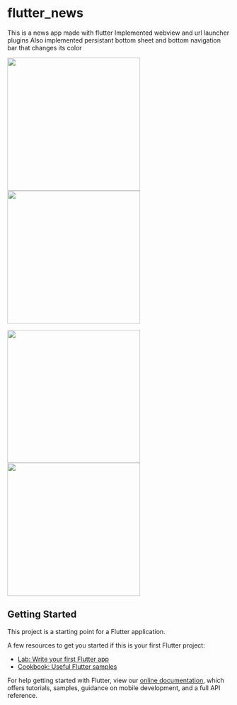 # flutter_news
This is a news app made with flutter
Implemented webview and url launcher plugins
Also implemented persistant bottom sheet and bottom navigation bar that changes its color

<img src = "https://user-images.githubusercontent.com/43180848/53296416-adfcee00-3834-11e9-9be0-14931820d6c6.png" width = 300.0> <img src = "https://user-images.githubusercontent.com/43180848/53296435-7d698400-3835-11e9-8d9d-cd008d865888.png" width = 300.0>

<img src = "https://user-images.githubusercontent.com/43180848/53296440-2499eb80-3835-11e9-86f9-9a305053dbdd.png" width = 300.0> <img src = "https://user-images.githubusercontent.com/43180848/53296447-3c716f80-3835-11e9-86e6-16e1d20d829a.png" width = 300.0>

## Getting Started

This project is a starting point for a Flutter application.

A few resources to get you started if this is your first Flutter project:

- [Lab: Write your first Flutter app](https://flutter.io/docs/get-started/codelab)
- [Cookbook: Useful Flutter samples](https://flutter.io/docs/cookbook)

For help getting started with Flutter, view our 
[online documentation](https://flutter.io/docs), which offers tutorials, 
samples, guidance on mobile development, and a full API reference.

